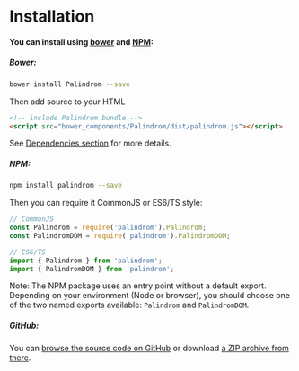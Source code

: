 # Installation

#### You can install using [bower](http://bower.io/) and [NPM](http://npmjs.com/):

##### Bower:

```sh
bower install Palindrom --save
```

Then add source to your HTML

```html
<!-- include Palindrom bundle -->
<script src="bower_components/Palindrom/dist/palindrom.js"></script>
```
See [Dependencies section](#dependencies) for more details.

##### NPM:

```sh
npm install palindrom --save
```

Then you can require it CommonJS or ES6/TS style:

```js
// CommonJS
const Palindrom = require('palindrom').Palindrom;
const PalindromDOM = require('palindrom').PalindromDOM;

// ES6/TS
import { Palindrom } from 'palindrom';
import { PalindromDOM } from 'palindrom';
```

Note: The NPM package uses an entry point without a default export. Depending on your environment (Node or browser), you should choose one of the two named exports available: `Palindrom` and `PalindromDOM`.

##### GitHub:

You can [browse the source code on GitHub](https://github.com/Palindrom/Palindrom) or download [a ZIP archive from there](https://github.com/Palindrom/Palindrom/archive/master.zip).
